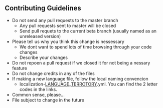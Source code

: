 ## Contributing Guidelines
- Do not send any pull requests to the master branch
  - Any pull requests sent to master will be closed
  - Send pull requets to the current beta branch (usually named as an unreleased version)
- Please tell us why you think this change is nessessary
  - We dont want to spend lots of time browsing through your code changes
  - Describe your changes
- Do not repoen a pull request if we closed it for not being a nessary feature
- Do not change credits in any of the files
- If making a new language file, follow the local naming convencion
  - localization-[LANGUAGE](https://en.wikipedia.org/wiki/List_of_ISO_639-1_codes#)_[TERROTORY](https://en.wikipedia.org/wiki/ISO_3166-1_alpha-2#Officially_assigned_code_elements).yml. You can find the 2 letter codes in the links.
- Common sense, please...
- File subject to change in the future 
